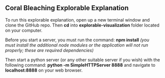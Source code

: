 ## Coral Bleaching Explorable Explanation

To run this explorable explanation, open up a new terminal window and clone the GitHub repo. Then **cd** into **explorable-visualization** folder located on your computer. 

Before you start a server, you must run the command: **npm install**
*(you must install the additional node modules or the application will not run properly; these are required dependencies)* 

Then start a python server (or any other suitable server if you wish) with the following command: **python -m SimpleHTTPServer 8888** and navigate to **localhost:8888** on your web browser.